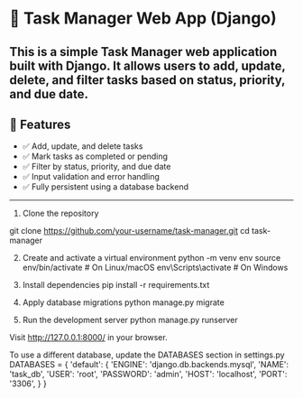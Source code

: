 # 📝 Task Manager Web App (Django)

This is a simple Task Manager web application built with **Django**. It allows users to add, update, delete, and filter tasks based on status, priority, and due date.
---

## 🚀 Features

- ✅ Add, update, and delete tasks
- ✅ Mark tasks as completed or pending
- ✅ Filter by status, priority, and due date
- ✅ Input validation and error handling
- ✅ Fully persistent using a database backend

---

1. Clone the repository

git clone https://github.com/your-username/task-manager.git
cd task-manager

2. Create and activate a virtual environment
python -m venv env
source env/bin/activate       # On Linux/macOS
env\Scripts\activate          # On Windows

3. Install dependencies
pip install -r requirements.txt

4. Apply database migrations
python manage.py migrate

5. Run the development server
python manage.py runserver

Visit http://127.0.0.1:8000/ in your browser.



To use a different database, update the DATABASES section in settings.py
DATABASES = {
    'default': {
        'ENGINE': 'django.db.backends.mysql',
        'NAME': 'task_db',
        'USER': 'root',
        'PASSWORD': 'admin',
        'HOST': 'localhost',
        'PORT': '3306',
    }
}
